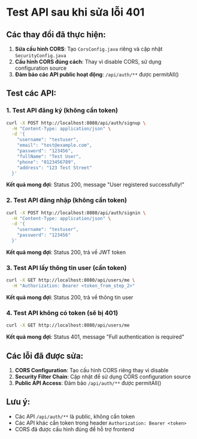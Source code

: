 # Test API sau khi sửa lỗi 401

## Các thay đổi đã thực hiện:

1. **Sửa cấu hình CORS**: Tạo `CorsConfig.java` riêng và cập nhật `SecurityConfig.java`
2. **Cấu hình CORS đúng cách**: Thay vì disable CORS, sử dụng configuration source
3. **Đảm bảo các API public hoạt động**: `/api/auth/**` được permitAll()

## Test các API:

### 1. Test API đăng ký (không cần token)
```bash
curl -X POST http://localhost:8080/api/auth/signup \
  -H "Content-Type: application/json" \
  -d '{
    "username": "testuser",
    "email": "test@example.com",
    "password": "123456",
    "fullName": "Test User",
    "phone": "0123456789",
    "address": "123 Test Street"
  }'
```

**Kết quả mong đợi**: Status 200, message "User registered successfully!"

### 2. Test API đăng nhập (không cần token)
```bash
curl -X POST http://localhost:8080/api/auth/signin \
  -H "Content-Type: application/json" \
  -d '{
    "username": "testuser",
    "password": "123456"
  }'
```

**Kết quả mong đợi**: Status 200, trả về JWT token

### 3. Test API lấy thông tin user (cần token)
```bash
curl -X GET http://localhost:8080/api/users/me \
  -H "Authorization: Bearer <token_from_step_2>"
```

**Kết quả mong đợi**: Status 200, trả về thông tin user

### 4. Test API không có token (sẽ bị 401)
```bash
curl -X GET http://localhost:8080/api/users/me
```

**Kết quả mong đợi**: Status 401, message "Full authentication is required"

## Các lỗi đã được sửa:

1. **CORS Configuration**: Tạo cấu hình CORS riêng thay vì disable
2. **Security Filter Chain**: Cập nhật để sử dụng CORS configuration source
3. **Public API Access**: Đảm bảo `/api/auth/**` được permitAll()

## Lưu ý:
- Các API `/api/auth/**` là public, không cần token
- Các API khác cần token trong header `Authorization: Bearer <token>`
- CORS đã được cấu hình đúng để hỗ trợ frontend
